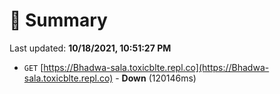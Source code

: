 # 📖 Summary
Last updated: **10/18/2021, 10:51:27 PM**

- `GET` [https://Bhadwa-sala.toxicblte.repl.co](https://Bhadwa-sala.toxicblte.repl.co) - **Down** (120146ms)
